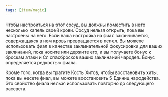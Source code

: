 ```yaml
---
tags: [item/magic]
---
```


Чтобы настроиться на этот сосуд, вы должны поместить в него несколько капель своей крови. Сосуд нельзя открыть, пока вы настроены на него. Если ваша настройка на фиал заканчивается, содержащаяся в нем кровь превращается в пепел. Вы можете использовать фиал в качестве заклинательной фокусировки для ваших заклинаний, пока носите или держите его, и вы получаете бонус к броскам атаки и Сл спасбросков ваших заклинаний чародея. Бонус определяется редкостью фиала.

Кроме того, когда вы тратите Кость Хитов, чтобы восстановить хиты, пока вы несете фиал, вы можете восстановить 5 Единиц чародейства. Это свойство фиала нельзя использовать повторно до следующего рассвета.
